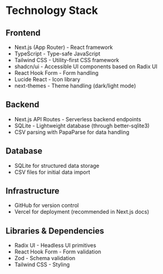 # Technology Stack

## Frontend
- Next.js (App Router) - React framework
- TypeScript - Type-safe JavaScript
- Tailwind CSS - Utility-first CSS framework
- shadcn/ui - Accessible UI components based on Radix UI
- React Hook Form - Form handling
- Lucide React - Icon library
- next-themes - Theme handling (dark/light mode)

## Backend
- Next.js API Routes - Serverless backend endpoints
- SQLite - Lightweight database (through better-sqlite3)
- CSV parsing with PapaParse for data handling

## Database
- SQLite for structured data storage
- CSV files for initial data import

## Infrastructure
- GitHub for version control
- Vercel for deployment (recommended in Next.js docs)

## Libraries & Dependencies
- Radix UI - Headless UI primitives
- React Hook Form - Form validation
- Zod - Schema validation
- Tailwind CSS - Styling 